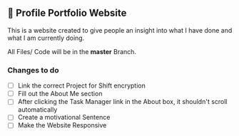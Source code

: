 ## 🪪 Profile Portfolio Website

This is a website created to give people an insight into what I have done and what I am currently doing.

All Files/ Code will be in the **master** Branch.

### Changes to do
- [ ] Link the correct Project for Shift encryption
- [ ] Fill out the About Me section
- [ ] After clicking the Task Manager link in the About box, it shouldn't scroll automatically
- [ ] Create a motivational Sentence
- [ ] Make the Website Responsive
